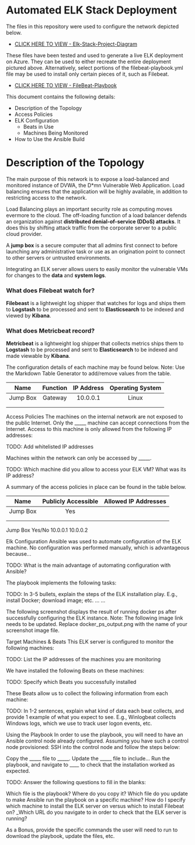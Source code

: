 # **Automated ELK Stack Deployment**

The files in this repository were used to configure the network depicted below.

- [CLICK HERE TO VIEW - Elk-Stack-Project-Diagram](Diagrams/Elk-Stack-Project-Diagram.png)

These files have been tested and used to generate a live ELK deployment on Azure. They can be used to either recreate the entire deployment pictured above. Alternatively, select portions of the filebeat-playbook.yml file may be used to install only certain pieces of it, such as Filebeat.

- [CLICK HERE TO VIEW - FileBeat-Playbook](Ansible/filebeat-playbook.yml)

This document contains the following details:
- Description of the Topology
- Access Policies
- ELK Configuration
    - Beats in Use
    - Machines Being Monitored
- How to Use the Ansible Build


# **Description of the Topology**
The main purpose of this network is to expose a load-balanced and monitored instance of DVWA, the D*mn Vulnerable Web Application.
Load balancing ensures that the application will be highly available, in addition to restricting access to the network.

Load Balancing plays an important security role as computing moves evermore to the cloud. The off-loading function of a load balancer defends an organization against **distributed denial-of-service (DDoS) attacks**. It does this by shifting attack traffic from the corporate server to a public cloud provider.

A **jump box** is a secure computer that all admins first connect to before launching any administrative task or use as an origination point to connect to other servers or untrusted environments.

Integrating an ELK server allows users to easily monitor the vulnerable VMs for changes to the **data** and **system logs**.

### **What does Filebeat watch for?**
**Filebeast** is a lightweight log shipper that watches for logs and ships them to **Logstash** to be processed and sent to **Elasticsearch** to be indexed and viewed by **Kibana**.

### **What does Metricbeat record?**
**Metricbeat** is a lightweight log shipper that collects metrics ships them to **Logstash** to be processed and sent to **Elasticsearch** to be indexed and made viewable by **Kibana**.


The configuration details of each machine may be found below.
Note: Use the Markdown Table Generator to add/remove values from the table.


| Name             | Function          | IP Address        | Operating System  |
| -----------------|:-----------------:|:-----------------:|:-----------------:|
| Jump Box         | Gateway           | 10.0.0.1          | Linux             |
|                  |                   |                   |                   |
|                  |                   |                   |                   |




Access Policies
The machines on the internal network are not exposed to the public Internet.
Only the _____ machine can accept connections from the Internet. Access to this machine is only allowed from the following IP addresses:

TODO: Add whitelisted IP addresses

Machines within the network can only be accessed by _____.

TODO: Which machine did you allow to access your ELK VM? What was its IP address?

A summary of the access policies in place can be found in the table below.


| Name             | Publicly Accessible | Allowed IP Addresses |
| -----------------|:-------------------:|:--------------------:|
| Jump Box         | Yes                 |                      |
|                  |                     |                      |
|                  |                     |                      |



Jump Box
Yes/No
10.0.0.1 10.0.0.2














Elk Configuration
Ansible was used to automate configuration of the ELK machine. No configuration was performed manually, which is advantageous because...

TODO: What is the main advantage of automating configuration with Ansible?

The playbook implements the following tasks:

TODO: In 3-5 bullets, explain the steps of the ELK installation play. E.g., install Docker; download image; etc.
...
...

The following screenshot displays the result of running docker ps after successfully configuring the ELK instance.
Note: The following image link needs to be updated. Replace docker_ps_output.png with the name of your screenshot image file.


Target Machines & Beats
This ELK server is configured to monitor the following machines:

TODO: List the IP addresses of the machines you are monitoring

We have installed the following Beats on these machines:

TODO: Specify which Beats you successfully installed

These Beats allow us to collect the following information from each machine:

TODO: In 1-2 sentences, explain what kind of data each beat collects, and provide 1 example of what you expect to see. E.g., Winlogbeat collects Windows logs, which we use to track user logon events, etc.


Using the Playbook
In order to use the playbook, you will need to have an Ansible control node already configured. Assuming you have such a control node provisioned:
SSH into the control node and follow the steps below:

Copy the _____ file to _____.
Update the _____ file to include...
Run the playbook, and navigate to ____ to check that the installation worked as expected.

TODO: Answer the following questions to fill in the blanks:

Which file is the playbook? Where do you copy it?
Which file do you update to make Ansible run the playbook on a specific machine? How do I specify which machine to install the ELK server on versus which to install Filebeat on?
_Which URL do you navigate to in order to check that the ELK server is running?

As a Bonus, provide the specific commands the user will need to run to download the playbook, update the files, etc.
